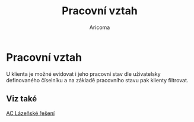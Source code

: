 ﻿---
    title: "Pracovní vztah"
    author: Aricoma
    ms.date: 04/30/2018
    ms.topic: article
    ms.prod: dynamics-nav-2017
    ms.contentlocale: cs-cz
    ms.lasthandoff: 04/30/2018
---

# Pracovní vztah

U klienta je možné evidovat i jeho pracovní stav dle uživatelsky definovaného číselníku a na základě pracovního stavu pak klienty filtrovat.  


## <a name="see-also"></a>Viz také
[AC Lázeňské řešení](ac-spa-solution.md)